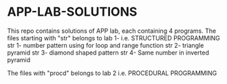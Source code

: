 # APP-LAB-SOLUTIONS
This repo contains solutions of APP lab, each containing 4 programs.
The files starting with "str" belongs to lab 1- i.e. STRUCTURED PROGRAMMING 
str 1- number pattern using for loop and range function
str 2- triangle pyramid
str 3- diamond shaped pattern
str 4- Same number in inverted pyramid

The files with "procd" belongs to lab 2 i.e. PROCEDURAL PROGRAMMING
